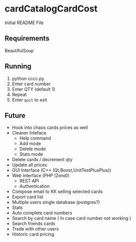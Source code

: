 cardCatalogCardCost
===================

Initial README File

Requirements
------------

BeautifulSoup

Running
-------

1. python cccc.py
2. Enter card number
3. Enter QTY (default 1)
4. Repeat
5. Enter `quit` to exit

Future
------

* Hook into chaos cards prices as well
* Cleaner Inteface
    * Help command
    * Add mode
    * Delete mode
    * Stats mode    
* Delete cards / decrement qty 
* Update all prices
* GUI Interface (C++ (Qt,Boost,UnitTestPlusPlus))
* Web Interface (PHP (Zend))
    * REST API
    * Authentication
* Compose email to KK selling selected cards
* Export card list
* Multiple users single database (postgres?)
* Stats
* Auto complete card numbers 
* Search by card name ( In case card number not working )
* Search friends cards
* Trade with other users
* Historic card pricing 
